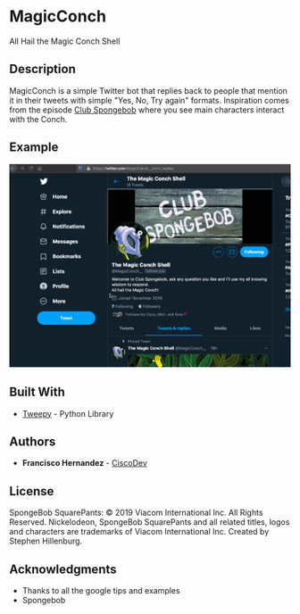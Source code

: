 # MagicConch
All Hail the Magic Conch Shell

## Description
MagicConch is a simple Twitter bot that replies back to people that mention it in their 
tweets with simple "Yes, No, Try again" formats. Inspiration comes from the episode 
[Club Spongebob](https://spongebob.fandom.com/wiki/Club_SpongeBob) where you see main 
characters interact with the Conch.

## Example
 
![](https://github.com/ciscohern/MagicConch/blob/master/magicConch.gif)

## Built With

* [Tweepy](https://www.tweepy.org/) - Python Library

## Authors

* **Francisco Hernandez** - [CiscoDev](https://github.com/ciscohern)

## License

SpongeBob SquarePants:
© 2019 Viacom International Inc. All Rights Reserved. Nickelodeon, 
SpongeBob SquarePants and all related titles, logos and characters 
are trademarks of Viacom International Inc. Created by Stephen Hillenburg.

## Acknowledgments

* Thanks to all the google tips and examples
* Spongebob

